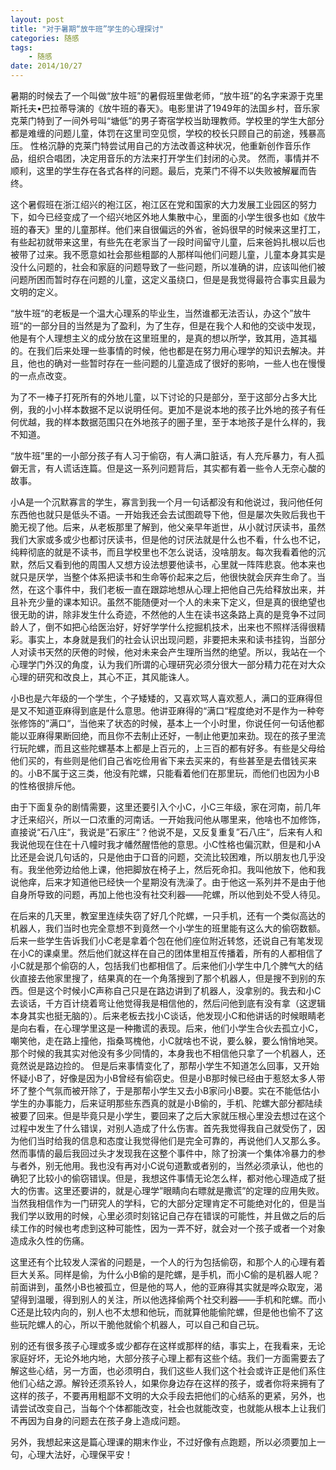 ```yaml
---
layout: post
title: "对于暑期“放牛班”学生的心理探讨" 
categories: 随感
tags: 
	- 随感
date: 2014/10/27
---
```




暑期的时候去了一个叫做“放牛班”的暑假班里做老师，“放牛班”的名字来源于克里斯托夫•巴拉蒂导演的《放牛班的春天》。电影里讲了1949年的法国乡村，音乐家克莱门特到了一间外号叫“塘低”的男子寄宿学校当助理教师。<!--more-->学校里的学生大部分都是难缠的问题儿童，体罚在这里司空见惯，学校的校长只顾自己的前途，残暴高压。 性格沉静的克莱门特尝试用自己的方法改善这种状况，他重新创作音乐作品，组织合唱团，决定用音乐的方法来打开学生们封闭的心灵。 然而，事情并不顺利，这里的学生存在各式各样的问题。最后，克莱门不得不以失败被解雇而告终。

这个暑假班在浙江绍兴的袍江区，袍江区在党和国家的大力发展工业园区的努力下，如今已经变成了一个绍兴地区外地人集散中心，里面的小学生很多也如《放牛班的春天》里的儿童那样。他们来自很偏远的外省，爸妈很早的时候来这里打工，有些起初就带来这里，有些先在老家当了一段时间留守儿童，后来爸妈扎根以后也被带了过来。我不愿意如社会那些粗鄙的人那样叫他们问题儿童，儿童本身其实是没什么问题的，社会和家庭的问题导致了一些问题，所以准确的讲，应该叫他们被问题所困而暂时存在问题的儿童，这定义虽绕口，但是是我觉得最符合事实且最为文明的定义。

“放牛班“的老板是一个温大心理系的毕业生，当然谁都无法否认，办这个”放牛班“的一部分目的当然是为了盈利，为了生存，但是在我个人和他的交谈中发现，他是有个人理想主义的成分放在这里班里的，是真的想以所学，致其用，造其福的。在我们后来处理一些事情的时候，他也都是在努力用心理学的知识去解决。并且，他也的确对一些暂时存在一些问题的儿童造成了很好的影响，一些人也在慢慢的一点点改变。

为了不一棒子打死所有的外地儿童，以下讨论的只是部分，至于这部分占多大比例，我的小小样本数据不足以说明任何。更加不是说本地的孩子比外地的孩子有任何优越，我的样本数据范围只在外地孩子的圈子里，至于本地孩子是什么样的，我不知道。

“放牛班”里的一小部分孩子有人习于偷窃，有人满口脏话，有人充斥暴力，有人孤僻无言，有人谎话连篇。但是这一系列问题背后，其实都有着一些令人无奈心酸的故事。

小A是一个沉默寡言的学生，寡言到我一个月一句话都没有和他说过，我问他任何东西他也就只是低头不语。一开始我还会去试图疏导下他，但是屡次失败后我也干脆无视了他。后来，从老板那里了解到，他父亲早年逝世，从小就讨厌读书，虽然我们大家或多或少也都讨厌读书，但是他的讨厌法就是什么也不看，什么也不记，纯粹彻底的就是不读书，而且学校里也不怎么说话，没啥朋友。每次我看着他的沉默，然后又看到他的周围人又想方设法想要他读书，心里就一阵阵悲哀。他本来也就只是厌学，当整个体系把读书和生命等价起来之后，他很快就会厌弃生命了。当然，在这个事件中，我们老板一直在跟踪地想从心理上把他自己先给释放出来，并且补充少量的课本知识。虽然不能随便对一个人的未来下定义，但是真的很绝望也很无助的讲，除非发生什么奇迹，不然他的人生在读书这条路上真的是竞争不过同龄人了，倒不如把心给医治好，好好学学什么挖掘机技术，出来也不照样活得很精彩。事实上，本身就是我们的社会认识出现问题，非要把未来和读书挂钩，当部分人对读书天然的厌倦的时候，他对未来会产生理所当然的绝望。所以，我站在一个心理学门外汉的角度，认为我们所谓的心理研究必须分很大一部分精力花在对大众心理的研究和改良上，其心不正，其风能诛人。

小B也是六年级的一个学生，个子矮矮的，又喜欢骂人喜欢惹人，满口的亚麻得但是又不知道亚麻得到底是什么意思。他讲亚麻得的“满口“程度绝对不是作为一种夸张修饰的”满口“，当他来了状态的时候，基本上一个小时里，你说任何一句话他都能以亚麻得果断回绝，而且你不去制止还好，一制止他更加来劲。现在的孩子里流行玩陀螺，而且这些陀螺基本上都是上百元的，上三百的都有好多。有些是父母给他们买的，有些则是他们自己省吃俭用省下来去买来的，有些甚至是去借钱买来的。小B不属于这三类，他没有陀螺，只能看着他们在那里玩，而他们也因为小B的性格很排斥他。	

由于下面复杂的剧情需要，这里还要引入个小C，小C三年级，家在河南，前几年才迁来绍兴，所以一口浓重的河南话。一开始我问他从哪里来，他啥也不加修饰，直接说“石八庄“，我说是”石家庄“？他说不是，又反复重复”石八庄“，后来有人和我说他现在住在十八幢时我才幡然醒悟他的意思。小C性格也偏沉默，但是和小A比还是会说几句话的，只是他由于口音的问题，交流比较困难，所以朋友也几乎没有。我坐他旁边给他上课，他把脚放在椅子上，然后死命扣。我叫他放下，他和我说他痒，后来才知道他已经快一个星期没有洗澡了。由于他这一系列并不是由于他自身所导致的问题，再加上他也没有社交利器——陀螺，所以他到处不受人待见。

在后来的几天里，教室里连续失窃了好几个陀螺，一只手机，还有一个类似高达的机器人，我们当时也完全意想不到竟然一个小学生的班里能有这么大的偷窃数额。后来一些学生告诉我们小C老是拿着个包在他们座位附近转悠，还说自己有笔发现在小C的课桌里。然后他们就这样在自己的团体里相互传播着，所有的人都相信了小C就是那个偷窃的人，包括我们也都相信了。后来他们小学生中几个脾气大的结伙直接去他家里搜了，结果真的在一个角落搜到了那个机器人，但是搜不到别的东西。但是这个时候小C声称自己只是在路边讲到了机器人，没拿别的。我去和小C去谈话，千方百计绕着弯让他觉得我是相信他的，然后问他到底有没有拿（这逻辑本身其实也挺无脑的）。后来老板去找小C谈话，他发现小C和他讲话的时候眼睛老是向右看，在心理学里这是一种撒谎的表现。后来，他们小学生合伙去孤立小C，嘲笑他，走在路上撞他，指桑骂槐他，小C就啥也不说，要么躲，要么悄悄地哭。那个时候的我其实对他没有多少同情的，本身我也不相信他只拿了一个机器人，还竟然说是路边捡的。
但是后来事情变化了，那帮小学生不知道怎么回事，又开始怀疑小B了，好像是因为小B曾经有偷窃史。但是小B那时候已经由于惹怒太多人带坏了整个气氛而被开除了，于是那帮小学生又去小B家问小B要。实在不能低估小学生的办事能力，后来证明那些东西真的就是小B偷的，手机、陀螺大部分都陆续被要了回来。但是毕竟只是小学生，要回来了之后大家就压根心里没去想过在这个过程中发生了什么错误，对别人造成了什么伤害。首先我觉得我自己就受伤了，因为他们当时给我的信息和态度让我觉得他们是完全可靠的，再说他们人又那么多。然而事情的最后我回过头才发现我在这整个事件中，除了扮演一个集体冷暴力的参与者外，别无他用。我也没有再对小C说句道歉或者别的，当然必须承认，他也的确犯了比较小的偷窃错误。但是，我想这件事情无论怎么样，都对他心理造成了挺大的伤害。这里还要讲的，就是心理学”眼睛向右瞟就是撒谎”的定理的应用失败。当然我相信作为一门研究人的学科，它的大部分定理肯定不可能绝对化的，但是当我们学以致用的时候，心里必须时刻铭记自己存在错误的可能性，并且做之后的后续工作的时候也考虑到这种可能性，因为一弄不好，就会对一个孩子或者一个对象造成永久性的伤痛。

这里还有个比较发人深省的问题是，一个人的行为包括偷窃，和那个人的心理有着巨大关系。同样是偷，为什么小B偷的是陀螺，是手机，而小C偷的是机器人呢？前面讲到，虽然小B也被孤立，但是他的骂人，他的亚麻得其实就是哗众取宠，渴望得到温暖，得到别人的关注，所以他选择偷两个社交利器——手机和陀螺。而小C还是比较内向的，别人也不太想和他玩，而就算他能偷陀螺，但是他也偷不了这些玩陀螺人的心，所以干脆他就偷个机器人，可以自己和自己玩。

别的还有很多孩子心理或多或少都存在这样或那样的结，事实上，在我看来，无论家庭好坏，无论外地内地，大部分孩子心理上都有这些个结。我们一方面需要去了解这些心结，另一方面，也必须明白，我们这些人我们这个社会或许正是他们系住他们心结之源。解铃还须系铃人，如果你身边存在这样的孩子，或者你将来拥有了这样的孩子，不要再用粗鄙不文明的大众手段去把他们的心结系的更紧，另外，也请尝试改变自己，当每个个体都能改变，社会也就能改变，也就能从根本上让我们不再因为自身的问题去在孩子身上造成问题。

另外，我想起来这是篇心理课的期末作业，不过好像有点跑题，所以必须要加上一句，心理大法好，心理保平安！
